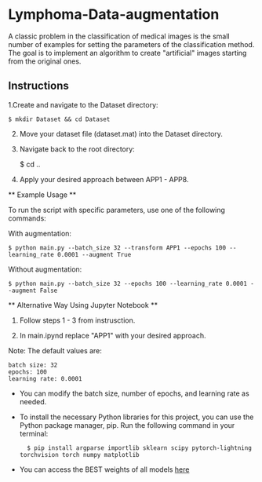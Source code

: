 # Lymphoma-Data-augmentation
A classic problem in the classification of medical images is the small number of examples for setting the parameters of the classification method. The goal is to implement an algorithm to create "artificial" images starting from the original ones.



## Instructions

1.Create and navigate to the Dataset directory:

	$ mkdir Dataset && cd Dataset

2. Move your dataset file (dataset.mat) into the Dataset directory.

3. Navigate back to the root directory:

	$ cd ..

4. Apply your desired approach between APP1 - APP8.


** Example Usage **

To run the script with specific parameters, use one of the following commands:

With augmentation:	

	$ python main.py --batch_size 32 --transform APP1 --epochs 100 --learning_rate 0.0001 --augment True

Without augmentation:

	$ python main.py --batch_size 32 --epochs 100 --learning_rate 0.0001 --augment False

** Alternative Way Using Jupyter Notebook **

1. Follow steps 1 - 3 from instrusction.

2. In main.ipynd replace "APP1" with your desired approach.



Note: The default values are:

	batch size: 32
	epochs: 100
	learning rate: 0.0001

- You can modify the batch size, number of epochs, and learning rate as needed.

- To install the necessary Python libraries for this project, you can use the Python package manager, pip. Run the following command in your terminal:

        $ pip install argparse importlib sklearn scipy pytorch-lightning torchvision torch numpy matplotlib

- You can access the BEST weights of all models [here](https://bit.ly/Lymphoma-project-weights)
